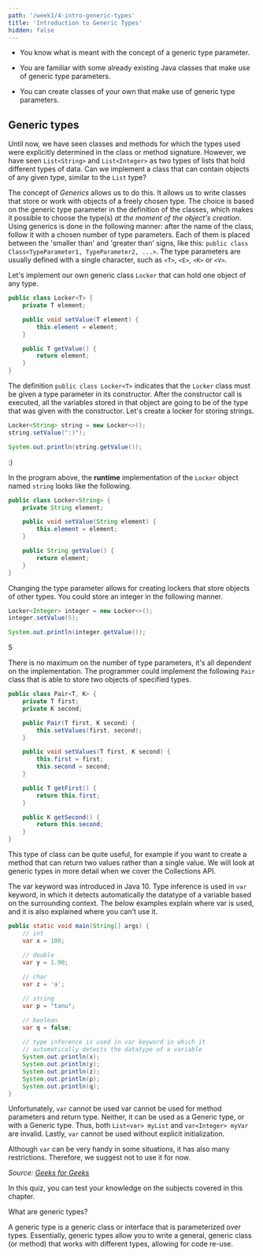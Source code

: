 ```yaml
---
path: '/week1/4-intro-generic-types'
title: 'Introduction to Generic Types'
hidden: false
---
```


<text-box variant='learningObjectives' name='Learning Objectives'>

- You know what is meant with the concept of a generic type parameter.

- You are familiar with some already existing Java classes that make use of generic type parameters.

- You can create classes of your own that make use of generic type parameters.

</text-box>

## Generic types
Until now, we have seen classes and methods for which the types used were explicitly determined in the class or method signature.
However, we have seen `List<String>` and `List<Integer>` as two types of lists that hold different types of data.
Can we implement a class that can contain objects of any given type, similar to the `List` type?

The concept of _Generics_ allows us to do this. It allows us to write classes that store or work with objects of a freely chosen type.
The choice is based on the generic type parameter in the definition of the classes, which makes it possible to choose the type(s) *at the moment of the object's creation*.
Using generics is done in the following manner: after the name of the class, follow it with a chosen number of type parameters. Each of them is  placed between the 'smaller than' and 'greater than' signs, like this: `public class Class<TypeParameter1, TypeParameter2, ...>`. The type parameters are usually defined with a single character, such as `<T>`, `<E>`, `<K>` or `<V>`.

Let's implement our own generic class `Locker` that can hold one object of any type.

```java
public class Locker<T> {
    private T element;

    public void setValue(T element) {
        this.element = element;
    }

    public T getValue() {
        return element;
    }
}
```

The definition `public class Locker<T>` indicates that the `Locker` class must be given a type parameter in its constructor. After the constructor call is executed, all the variables stored in that object are going to be of the type that was given with the constructor. Let's create a locker for storing strings.

```java
Locker<String> string = new Locker<>();
string.setValue(":)");

System.out.println(string.getValue());
```

<sample-output>

:)

</sample-output>


In the program above, the **runtime** implementation of the `Locker` object named `string` looks like the following.

```java
public class Locker<String> {
    private String element;

    public void setValue(String element) {
        this.element = element;
    }

    public String getValue() {
        return element;
    }
}
```

Changing the type parameter allows for creating lockers that store objects of other types. You could store an integer in the following manner.

```java
Locker<Integer> integer = new Locker<>();
integer.setValue(5);

System.out.println(integer.getValue());
```

<sample-output>

5

</sample-output>

There is no maximum on the number of type parameters, it's all dependent on the implementation. The programmer could implement the following `Pair` class that is able to store two objects of specified types.

```java
public class Pair<T, K> {
    private T first;
    private K second;

    public Pair(T first, K second) {
        this.setValues(first, second);
    }

    public void setValues(T first, K second) {
        this.first = first;
        this.second = second;
    }

    public T getFirst() {
        return this.first;
    }

    public K getSecond() {
        return this.second;
    }
}
```

This type of class can be quite useful, for example if you want to create a method that can return two values rather than a single value.
We will look at generic types in more detail when we cover the Collections API.

<text-box name="The Var keyword" variant="hint">

The var keyword was introduced in Java 10. Type inference is used in `var` keyword, in which it detects automatically the datatype of a variable based on the surrounding context. The below examples explain where var is used, and it is also explained where you can’t use it.
  
```java
public static void main(String[] args) {
    // int
    var x = 100;

    // double
    var y = 1.90;
  
    // char
    var z = 'a';

    // string
    var p = "tanu";

    // boolean
    var q = false;
  
    // type inference is used in var keyword in which it
    // automatically detects the datatype of a variable
    System.out.println(x);
    System.out.println(y);
    System.out.println(z);
    System.out.println(p);
    System.out.println(q);
}
```

Unfortunately, `var` cannot be used var cannot be used for method parameters and return type. 
Neither, it can be used as a Generic type, or with a Generic type.
Thus, both `List<var> myList` and `var<Integer> myVar` are invalid.
Lastly, `var` cannot be used without explicit initialization.
    
Although `var` can be very handy in some situations, it has also many restrictions. Therefore, we suggest not to use it for now. 
    
_Source: [Geeks for Geeks](https://www.geeksforgeeks.org/var-keyword-in-java/)_    
   
</text-box>
    
<Exercise title="Test your knowledge">

In this quiz, you can test your knowledge on the subjects covered in this chapter. 

What are generic types?

<Solution>

A generic type is a generic class or interface that is parameterized over types. 
Essentially, generic types allow you to write a general, generic class (or method) that works with different types, allowing for code re-use.

</Solution>
    
</Exercise>
